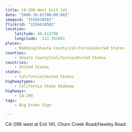 ```yaml
---
title: CA-299 West Exit 141
date: "2006-10-01T00:00:00Z"
imageid: "1556618501"
flickrid: "1556618501"
location:
    latitude: 40.613798
    longitude: -122.342681
places:
    - Redding|Shasta County|California|United States
counties:
    - Shasta County|California|United States
countries:
    - United States
states:
    - California|United States
highwaytypes:
    - California State Highway
highways:
    - CA-299
tags:
    - Big Green Sign

---
```

CA-299 west at Exit 141, Churn Creek Road/Hawley Road.